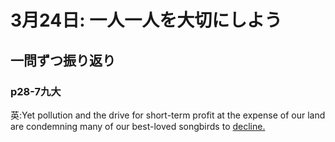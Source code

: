 # 3月24日: 一人一人を大切にしよう
## 一問ずつ振り返り
### p28-7九大
英:Yet pollution and the drive for short-term profit at the expense of our land are condemning many of our best-loved songbirds to <u>decline.</u>
